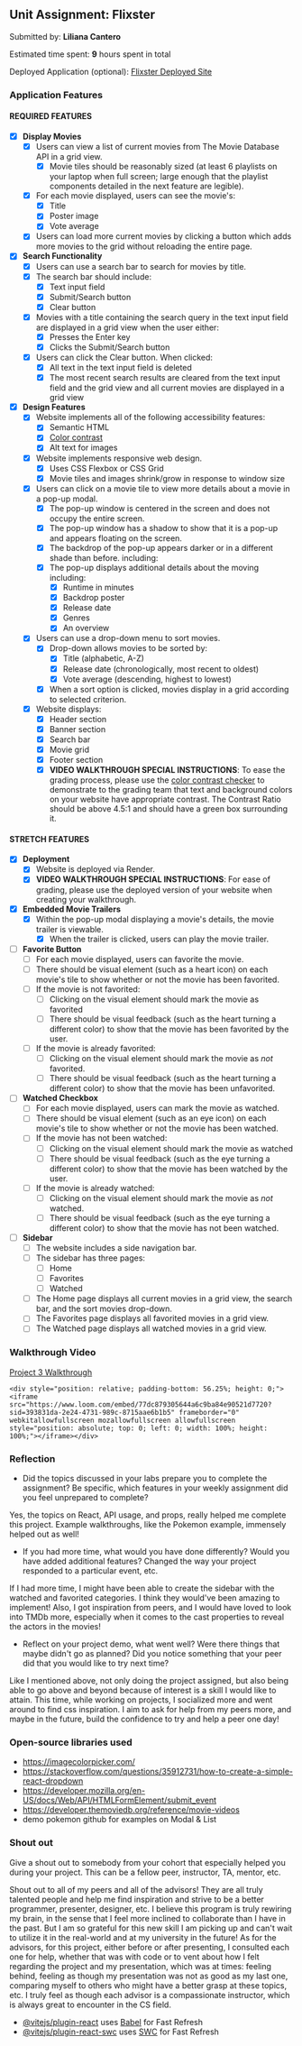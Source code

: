 ## Unit Assignment: Flixster

Submitted by: **Liliana Cantero**

Estimated time spent: **9** hours spent in total

Deployed Application (optional): [Flixster Deployed Site](https://flixster-starter-nmdz.onrender.com/)

### Application Features

#### REQUIRED FEATURES

- [x] **Display Movies**
  - [x] Users can view a list of current movies from The Movie Database API in a grid view.
    - [x] Movie tiles should be reasonably sized (at least 6 playlists on your laptop when full screen; large enough that the playlist components detailed in the next feature are legible).
  - [x] For each movie displayed, users can see the movie's:
    - [x] Title
    - [x] Poster image
    - [x] Vote average
  - [x] Users can load more current movies by clicking a button which adds more movies to the grid without reloading the entire page. 
- [x] **Search Functionality**
  - [x] Users can use a search bar to search for movies by title.
  - [x] The search bar should include:
    - [x] Text input field
    - [x] Submit/Search button
    - [x] Clear button
  - [x] Movies with a title containing the search query in the text input field are displayed in a grid view when the user either:
    - [x] Presses the Enter key
    - [x] Clicks the Submit/Search button
  - [x] Users can click the Clear button. When clicked:
    - [x] All text in the text input field is deleted
    - [x] The most recent search results are cleared from the text input field and the grid view and all current movies are displayed in a grid view
- [x] **Design Features**
  - [x] Website implements all of the following accessibility features:
    - [x] Semantic HTML
    - [x] [Color contrast](https://webaim.org/resources/contrastchecker/)
    - [x] Alt text for images 
  - [x] Website implements responsive web design.
    - [x] Uses CSS Flexbox or CSS Grid
    - [x] Movie tiles and images shrink/grow in response to window size
  - [x] Users can click on a movie tile to view more details about a movie in a pop-up modal.
    - [x] The pop-up window is centered in the screen and does not occupy the entire screen.
    - [x] The pop-up window has a shadow to show that it is a pop-up and appears floating on the screen.
    - [x] The backdrop of the pop-up appears darker or in a different shade than before. including:
    - [x] The pop-up displays additional details about the moving including:
      - [x] Runtime in minutes
      - [x] Backdrop poster
      - [x] Release date
      - [x] Genres
      - [x] An overview
  - [x] Users can use a drop-down menu to sort movies.
    - [x] Drop-down allows movies to be sorted by:
      - [x] Title (alphabetic, A-Z)
      - [x] Release date (chronologically, most recent to oldest)
      - [x] Vote average (descending, highest to lowest)
    - [x] When a sort option is clicked, movies display in a grid according to selected criterion.
  - [x] Website displays:
    - [x] Header section
    - [x] Banner section
    - [x] Search bar
    - [x] Movie grid
    - [x] Footer section
    - [x] **VIDEO WALKTHROUGH SPECIAL INSTRUCTIONS**: To ease the grading process, please use the [color contrast checker](https://webaim.org/resources/contrastchecker/) to demonstrate to the grading team that text and background colors on your website have appropriate contrast. The Contrast Ratio should be above 4.5:1 and should have a green box surrounding it. 

#### STRETCH FEATURES

- [x] **Deployment**
  - [x] Website is deployed via Render.
  - [x] **VIDEO WALKTHROUGH SPECIAL INSTRUCTIONS**: For ease of grading, please use the deployed version of your website when creating your walkthrough. 
- [x] **Embedded Movie Trailers**
  - [x] Within the pop-up modal displaying a movie's details, the movie trailer is viewable.
    - [x] When the trailer is clicked, users can play the movie trailer.
- [ ] **Favorite Button**
  - [ ] For each movie displayed, users can favorite the movie.
  - [ ] There should be visual element (such as a heart icon) on each movie's tile to show whether or not the movie has been favorited.
  - [ ] If the movie is not favorited:
    - [ ] Clicking on the visual element should mark the movie as favorited
    - [ ] There should be visual feedback (such as the heart turning a different color) to show that the movie has been favorited by the user.
  - [ ] If the movie is already favorited:
    - [ ] Clicking on the visual element should mark the movie as *not* favorited.
    - [ ] There should be visual feedback (such as the heart turning a different color) to show that the movie has been unfavorited. 
- [ ] **Watched Checkbox**
  - [ ] For each movie displayed, users can mark the movie as watched.
  - [ ] There should be visual element (such as an eye icon) on each movie's tile to show whether or not the movie has been watched.
  - [ ] If the movie has not been watched:
    - [ ] Clicking on the visual element should mark the movie as watched
    - [ ] There should be visual feedback (such as the eye turning a different color) to show that the movie has been watched by the user.
  - [ ] If the movie is already watched:
    - [ ] Clicking on the visual element should mark the movie as *not* watched.
    - [ ] There should be visual feedback (such as the eye turning a different color) to show that the movie has not been watched.
- [ ] **Sidebar**
  - [ ] The website includes a side navigation bar.
  - [ ] The sidebar has three pages:
    - [ ] Home
    - [ ] Favorites
    - [ ] Watched
  - [ ] The Home page displays all current movies in a grid view, the search bar, and the sort movies drop-down.
  - [ ] The Favorites page displays all favorited movies in a grid view.
  - [ ] The Watched page displays all watched movies in a grid view.

### Walkthrough Video

[Project 3 Walkthrough](https://www.loom.com/share/77dc879305644a6c9ba84e90521d7720?sid=f8d577fa-2cfc-4236-802e-2458e01544a1)

`<div style="position: relative; padding-bottom: 56.25%; height: 0;"><iframe src="https://www.loom.com/embed/77dc879305644a6c9ba84e90521d7720?sid=393831da-2e24-4731-989c-8715aae6b1b5" frameborder="0" webkitallowfullscreen mozallowfullscreen allowfullscreen style="position: absolute; top: 0; left: 0; width: 100%; height: 100%;"></iframe></div>`

### Reflection

* Did the topics discussed in your labs prepare you to complete the assignment? Be specific, which features in your weekly assignment did you feel unprepared to complete?

Yes, the topics on React, API usage, and props, really helped me complete this project. Example walkthroughs, like the Pokemon example, immensely helped out as well!

* If you had more time, what would you have done differently? Would you have added additional features? Changed the way your project responded to a particular event, etc.
  
If I had more time, I might have been able to create the sidebar with the watched and favorited categories. I think they would've been amazing to implement! Also, I got inspiration from peers, and I would have loved to look into TMDb more, especially when it comes to the cast properties to reveal the actors in the movies!

* Reflect on your project demo, what went well? Were there things that maybe didn't go as planned? Did you notice something that your peer did that you would like to try next time?

Like I mentioned above, not only doing the project assigned, but also being able to go above and beyond because of interest is a skill I would like to attain. This time, while working on projects, I socialized more and went around to find css inspiration. I aim to ask for help from my peers more, and maybe in the future, build the confidence to try and help a peer one day!

### Open-source libraries used

- https://imagecolorpicker.com/
- https://stackoverflow.com/questions/35912731/how-to-create-a-simple-react-dropdown
- https://developer.mozilla.org/en-US/docs/Web/API/HTMLFormElement/submit_event
- https://developer.themoviedb.org/reference/movie-videos
- demo pokemon github for examples on Modal & List

### Shout out

Give a shout out to somebody from your cohort that especially helped you during your project. This can be a fellow peer, instructor, TA, mentor, etc.

Shout out to all of my peers and all of the advisors! They are all truly talented people and help me find inspiration and strive to be a better programmer, presenter, designer, etc. I believe this program is truly rewiring my brain, in the sense that I feel more inclined to collaborate than I have in the past. But I am so grateful for this new skill I am picking up and can't wait to utilize it in the real-world and at my university in the future! As for the advisors, for this project, either before or after presenting, I consulted each one for help, whether that was with code or to vent about how I felt regarding the project and my presentation, which was at times: feeling behind, feeling as though my presentation was not as good as my last one, comparing myself to others who might have a better grasp at these topics, etc. I truly feel as though each advisor is a compassionate instructor, which is always great to encounter in the CS field. 

- [@vitejs/plugin-react](https://github.com/vitejs/vite-plugin-react/blob/main/packages/plugin-react/README.md) uses [Babel](https://babeljs.io/) for Fast Refresh
- [@vitejs/plugin-react-swc](https://github.com/vitejs/vite-plugin-react-swc) uses [SWC](https://swc.rs/) for Fast Refresh
